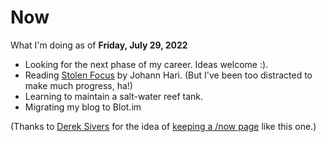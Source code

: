 # Now


What I'm doing as of **Friday, July 29, 2022**

- Looking for the next phase of my career. Ideas welcome :).
- Reading [Stolen Focus](https://www.goodreads.com/book/show/57933306-stolen-focus) by Johann Hari. (But I've been too distracted to make much progress, ha!)
- Learning to maintain a salt-water reef tank.
- Migrating my blog to Blot.im

(Thanks to [Derek Sivers](https://sive.rs) for the idea of [keeping a /now page](https://nownownow.com/about) like this one.)

